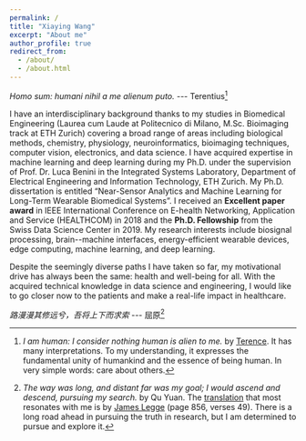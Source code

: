 ```yaml
---
permalink: /
title: "Xiaying Wang"
excerpt: "About me"
author_profile: true
redirect_from: 
  - /about/
  - /about.html
---
```


*Homo sum: humani nihil a me alienum puto.* --- Terentius[^1]

I have an interdisciplinary background thanks to my studies in Biomedical Engineering (Laurea cum Laude at Politecnico di Milano, M.Sc. Bioimaging track at ETH Zurich) covering a broad range of areas including biological methods, chemistry, physiology, neuroinformatics, bioimaging techniques, computer vision, electronics, and data science. 
I have acquired expertise in machine learning and deep learning during my Ph.D. under the supervision of Prof. Dr. Luca Benini in the Integrated Systems Laboratory, Department of Electrical Engineering and Information Technology, ETH Zurich. My Ph.D. dissertation is entitled “Near-Sensor Analytics and Machine Learning for Long-Term Wearable Biomedical Systems”.
I received an **Excellent paper award** in IEEE International Conference on E-health Networking, Application and Service (HEALTHCOM) in 2018 and the **Ph.D. Fellowship** from the Swiss Data Science Center in 2019.
My research interests include biosignal processing, brain--machine interfaces, energy-efficient wearable devices, edge computing, machine learning, and deep learning.

Despite the seemingly diverse paths I have taken so far, my motivational drive has always been the same: health and well-being for all. With the acquired technical knowledge in data science and engineering, I would like to go closer now to the patients and make a real-life impact in healthcare. 


*路漫漫其修远兮，吾将上下而求索* --- 屈原[^2]


[^1]: *I am human: I consider nothing human is alien to me.* by [Terence](https://en.wikipedia.org/wiki/Terence#:~:text=One%20famous%20quotation%20by%20Terence,in%20his%20play%20Heauton%20Timorumenos.). It has many interpretations. To my understanding, it expresses the fundamental unity of humankind and the essence of being human. In very simple words: care about others.

[^2]: *The way was long, and distant far was my goal; I would ascend and descend, pursuing my search.* by Qu Yuan. The [translation](https://chinese.stackexchange.com/questions/32313/how-to-translate-the-famous-saying-路漫漫其修远兮-吾将上下而求索-in-li-sao) that most resonates with me is by [James Legge](https://www.jstor.org/stable/25207763?seq=18) (page 856, verses 49). There is a long road ahead in pursuing the truth in research, but I am determined to pursue and explore it.

